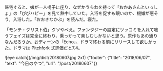 帰宅すると、娘が一人椅子に座り、なぜかうちわを持って「おかあさんといっしょ」の「ぴぴハピー」を見て熱中していた。入浴を促すも眠いのか、機嫌が悪そう。入浴した。「おおきなかぶ」を読んだ。寝た。

「モンテ・クリスト伯」クソやべえ。ファンタジーの設定にツッコミを入れて嗤うフェイズは完全に終わり、乗っかって楽しむしかないと思う。原作もあの通りなんだろうか。おディーンの「Echo」、ドラマ終わる前にリリースして欲しかった。ドラマは Pitchfork 式評価だと7.4。

![eye catch](/img/dist/20180607.jpg 2x1)
{"footer": {"title": "2018/06/07", "text": "今日のやつ", "url": "/post/20180607"}}
